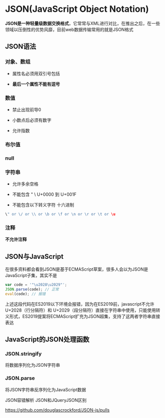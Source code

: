 # JSON(JavaScript Object Notation)

**JSON是一种轻量级数据交换格式**，它常常与XML进行对比，在推出之后，在一些领域以压倒性的优势风靡，目前web数据传输常用的就是JSON格式

## JSON语法

### 对象、数组

* 属性名必须用双引号包括

* **最后一个属性不能有逗号**

### 数值

* 禁止出现前导0

* 小数点后必须有数字

* 允许指数

### 布尔值

### null

### 字符串

* 允许多余空格

* 不能包含 " \  U+0000 到 U+001F

* 不能包含以下转义字符 十六进制

```js
\" or \/ or \\ or \b or \f or \n or \r or \t or \u
```

### 注释

**不允许注释**



## JSON与JavaScript

在很多资料都会看到JSON是基于ECMAScript草案，很多人会以为JSON是JavaScript子集，其实不是

```js
var code = '"\u2028\u2029"';
JSON.parse(code); // 正常
eval(code); // 报错
```

上述这段代码在ES2019以下环境会报错，因为在ES2019前，javascript不允许U+2028（行分隔符）和 U+2029（段分隔符）直接在字符串中使用，只能使用转义形式，ES2019提案将ECMAScript扩充为JSON超集，支持了这两者字符串直接表达


## JavaScript的JSON处理函数

### JSON.stringify

将数据序列化为JSON字符串

### JSON.parse

将JSON字符串反序列化为JavaScript数据



JSON容错解析 JSON和JQueryJSON区别

https://github.com/douglascrockford/JSON-js/pulls